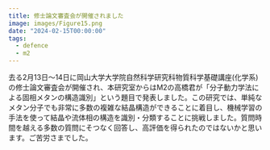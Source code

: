 ```yaml
---
title: 修士論文審査会が開催されました
image: images/Figure15.png
date: "2024-02-15T00:00:00"
tags:
  - defence
  - m2
---
```

去る2月13日〜14日に岡山大学大学院自然科学研究科物質科学基礎講座(化学系)の修士論文審査会が開催され、本研究室からはM2の高橋君が「分子動力学法による固相メタンの構造識別」という題目で発表しました。この研究では、単純なメタン分子でも非常に多数の複雑な結晶構造ができることに着目し、機械学習の手法を使って結晶や流体相の構造を識別・分類することに挑戦しました。質問時間を越える多数の質問にそつなく回答し、高評価を得られたのではないかと思います。ご苦労さまでした。

